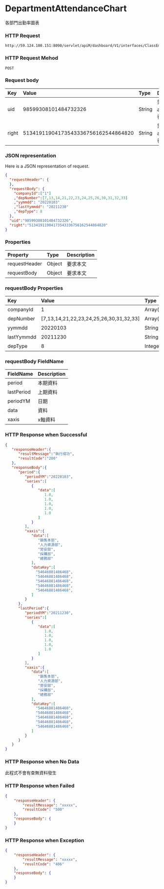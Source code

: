 # DepartmentAttendanceChart
各部門出勤率圖表

### HTTP Request
```
http://59.124.100.151:8090/servlet/apiM/dashboard/V1/interfaces/ClassEmployeeTotal/DepartmentAttendanceChart
```

### HTTP Request Mehod
```
POST
```

### Request body
| Key | Value | Type | Description |
|:----------|:-------------|:-----|:------------|
| uid | 98599308101484732326 | String | 需透過apiLogin取得
| right | 51341911904173543336756162544864820 | String | 需透過apiLogin取得 |

### JSON representation
Here is a JSON representation of request.
```json
{
  "requestHeader": {
  },
  "requestBody": {
    "companyId":["1"]
    ,"depNumber":[7,13,14,21,22,23,24,25,26,30,31,32,33]
    ,"yymmdd": "20220103"
    ,"lastYymmdd": "20211230"
    ,"depType": 8
  },
  "uid":"98599308101484732326",
  "right":"51341911904173543336756162544864820"
}
```

### Properties
| Property | Type | Description |
|:---------|:-----|:------------|
| requestHeader | Object | 要求本文 |
| requestBody | Object | 要求本文 |

### requestBody Properties
| Key | Value | Type | Description | Required | Format |
|:----------|:-------------|:-----|:------------|:------------|:------------|
| companyId | 1 | Array(String) | 公司代號 | N | n/a |
| depNumber | [7,13,14,21,22,23,24,25,26,30,31,32,33] | Array(Integer) | 部門代碼 | N | n/a |
| yymmdd | 20220103 | String | 本期年月日 | Y | YYYYMMDD |
| lastYymmdd | 20211230 | String | 上期年月日 | Y | YYYYMMDD |
| depType | 8 | Integer | 統計階層 | Y | n/a |

### requestBody FieldName
| FieldName | Description |
|:----------|:-------------|
| period | 本期資料 |
| lastPeriod | 上期資料 |
| periodYM | 日期 |
| data | 資料 |
| xaxis | x軸資料 |

### HTTP Response when Successful
```json
{
   "responseHeader":{
      "resultMessage":"執行成功",
      "resultCode":"200"
   },
   "responseBody":{
      "period":{
         "periodYM":"20220103",
         "series":[
            {
               "data":[
                  1.0,
                  1.0,
                  1.0,
                  1.0,
                  1.0
               ]
            }
         ],
         "xaxis":{
            "data":[
               "銷售本部",
               "人力資源部",
               "勞安部",
               "採購部",
               "總務部"
            ],
            "dataKey":[
              "54646881486468",
              "54646881486468",
              "54646881486468",
              "54646881486468",
              "54646881486468",
            ]
         }
      },
      "lastPeriod":{
         "periodYM":"20211230",
         "series":[
            {
               "data":[
                  1.0,
                  1.0,
                  1.0,
                  1.0,
                  1.0
               ]
            }
         ],
         "xaxis":{
            "data":[
               "銷售本部",
               "人力資源部",
               "勞安部",
               "採購部",
               "總務部"
            ],
            "dataKey":[
              "54646881486468",
              "54646881486468",
              "54646881486468",
              "54646881486468",
              "54646881486468",
            ]
         }
      }
   }
}
```

### HTTP Response when No Data
此程式不會有查無資料發生

### HTTP Response when Failed
```json
{
    "responseHeader": {
        "resultMessage": "xxxxx",
        "resultCode": "500"
    },
    "responseBody": {
    }
}
```

### HTTP Response when Exception
```json
{
    "responseHeader": {
        "resultMessage": "xxxxx",
        "resultCode": "406"
    },
    "responseBody": {
    }
}
```
